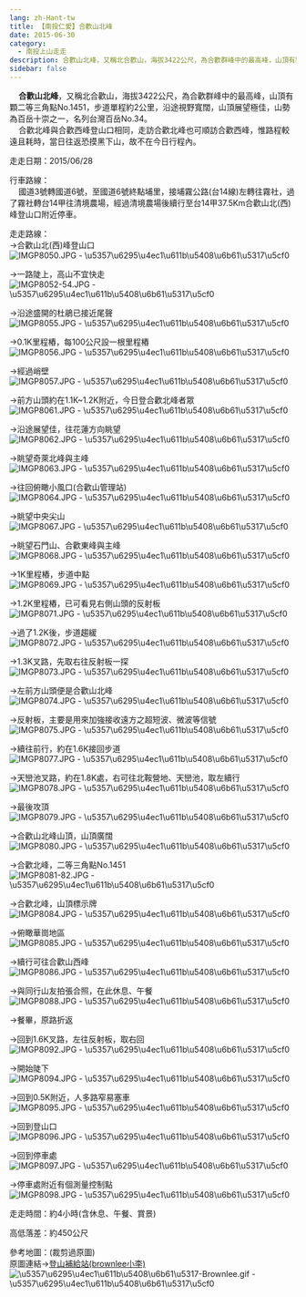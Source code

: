 ```yaml
---
lang: zh-Hant-tw
title: 【南投仁愛】合歡山北峰
date: 2015-06-30
category: 
  - 南投上山走走
description: 合歡山北峰，又稱北合歡山，海拔3422公尺，為合歡群峰中的最高峰，山頂有顆二等三角點No.1451，步道單程約2公里，沿途視野寬闊，山頂展望極佳，山勢為百岳十崇之一，名列台灣百岳No.34。 合歡北峰與合歡西峰登山口相同，走訪合歡北峰也可順訪合歡西峰，惟路程較遠且耗時，當日往返恐摸黑下山，故不在今日行程內。
sidebar: false
---
```


    **合歡山北峰**，又稱北合歡山，海拔3422公尺，為合歡群峰中的最高峰，山頂有顆二等三角點No.1451，步道單程約2公里，沿途視野寬闊，山頂展望極佳，山勢為百岳十崇之一，名列台灣百岳No.34。  
    合歡北峰與合歡西峰登山口相同，走訪合歡北峰也可順訪合歡西峰，惟路程較遠且耗時，當日往返恐摸黑下山，故不在今日行程內。

走走日期：2015/06/28

行車路線：  
    國道3號轉國道6號，至國道6號終點埔里，接埔霧公路(台14線)左轉往霧社，過了霧社轉台14甲往清境農場，經過清境農場後續行至台14甲37.5Km合歡山北(西)峰登山口附近停車。

走走路線：  
→合歡山北(西)峰登山口  
![IMGP8050.JPG - \u5357\u6295\u4ec1\u611b\u5408\u6b61\u5317\u5cf0](image/1088915167_l.jpg)

→一路陡上，高山不宜快走  
![IMGP8052-54.JPG - \u5357\u6295\u4ec1\u611b\u5408\u6b61\u5317\u5cf0](image/1088915852_l.jpg)

→沿途盛開的杜鵑已接近尾聲  
![IMGP8055.JPG - \u5357\u6295\u4ec1\u611b\u5408\u6b61\u5317\u5cf0](image/1088914861_l.jpg)

→0.1K里程樁，每100公尺設一根里程樁  
![IMGP8056.JPG - \u5357\u6295\u4ec1\u611b\u5408\u6b61\u5317\u5cf0](image/1088914171_l.jpg)

→經過峭壁  
![IMGP8057.JPG - \u5357\u6295\u4ec1\u611b\u5408\u6b61\u5317\u5cf0](image/1088914075_l.jpg)

→前方山頭約在1.1K~1.2K附近，今日登合歡北峰者眾  
![IMGP8061.JPG - \u5357\u6295\u4ec1\u611b\u5408\u6b61\u5317\u5cf0](image/1088912991_l.jpg)

→沿途展望佳，往花蓮方向眺望  
![IMGP8062.JPG - \u5357\u6295\u4ec1\u611b\u5408\u6b61\u5317\u5cf0](image/1088913584_l.jpg)

→眺望奇萊北峰與主峰  
![IMGP8063.JPG - \u5357\u6295\u4ec1\u611b\u5408\u6b61\u5317\u5cf0](image/1088913962_l.jpg)

→往回俯瞰小風口(合歡山管理站)  
![IMGP8064.JPG - \u5357\u6295\u4ec1\u611b\u5408\u6b61\u5317\u5cf0](image/1088913963_l.jpg)

→眺望中央尖山  
![IMGP8067.JPG - \u5357\u6295\u4ec1\u611b\u5408\u6b61\u5317\u5cf0](image/1088914458_l.jpg)

→眺望石門山、合歡東峰與主峰  
![IMGP8068.JPG - \u5357\u6295\u4ec1\u611b\u5408\u6b61\u5317\u5cf0](image/1088914970_l.jpg)

→1K里程樁，步道中點  
![IMGP8069.JPG - \u5357\u6295\u4ec1\u611b\u5408\u6b61\u5317\u5cf0](image/1088915854_l.jpg)

→1.2K里程樁，已可看見右側山頭的反射板  
![IMGP8071.JPG - \u5357\u6295\u4ec1\u611b\u5408\u6b61\u5317\u5cf0](image/1088914670_l.jpg)

→過了1.2K後，步道趨緩  
![IMGP8072.JPG - \u5357\u6295\u4ec1\u611b\u5408\u6b61\u5317\u5cf0](image/1088915455_l.jpg)

→1.3K叉路，先取右往反射板一探  
![IMGP8073.JPG - \u5357\u6295\u4ec1\u611b\u5408\u6b61\u5317\u5cf0](image/1088915254_l.jpg)

→左前方山頭便是合歡山北峰  
![IMGP8074.JPG - \u5357\u6295\u4ec1\u611b\u5408\u6b61\u5317\u5cf0](image/1088914459_l.jpg)

→反射板，主要是用來加強接收遠方之超短波、微波等信號  
![IMGP8075.JPG - \u5357\u6295\u4ec1\u611b\u5408\u6b61\u5317\u5cf0](image/1088915169_l.jpg)

→續往前行，約在1.6K接回步道  
![IMGP8077.JPG - \u5357\u6295\u4ec1\u611b\u5408\u6b61\u5317\u5cf0](image/1088915562_l.jpg)

→天巒池叉路，約在1.8K處，右可往北鞍營地、天巒池，取左續行  
![IMGP8078.JPG - \u5357\u6295\u4ec1\u611b\u5408\u6b61\u5317\u5cf0](image/1088914671_l.jpg)

→最後攻頂  
![IMGP8079.JPG - \u5357\u6295\u4ec1\u611b\u5408\u6b61\u5317\u5cf0](image/1088915255_l.jpg)

→合歡山北峰山頂，山頂廣闊  
![IMGP8080.JPG - \u5357\u6295\u4ec1\u611b\u5408\u6b61\u5317\u5cf0](image/1088915652_l.jpg)

→合歡北峰，二等三角點No.1451  
![IMGP8081-82.JPG - \u5357\u6295\u4ec1\u611b\u5408\u6b61\u5317\u5cf0](image/1088915563_l.jpg)

→合歡北峰，山頂標示牌  
![IMGP8084.JPG - \u5357\u6295\u4ec1\u611b\u5408\u6b61\u5317\u5cf0](image/1088913586_l.jpg)

→俯瞰華崗地區  
![IMGP8085.JPG - \u5357\u6295\u4ec1\u611b\u5408\u6b61\u5317\u5cf0](image/1088913587_l.jpg)

→續行可往合歡山西峰  
![IMGP8086.JPG - \u5357\u6295\u4ec1\u611b\u5408\u6b61\u5317\u5cf0](image/1088913588_l.jpg)

→與同行山友拍張合照，在此休息、午餐  
![IMGP8088.JPG - \u5357\u6295\u4ec1\u611b\u5408\u6b61\u5317\u5cf0](image/1088913278_l.jpg)

→餐畢，原路折返

→回到1.6K叉路，左往反射板，取右回  
![IMGP8092.JPG - \u5357\u6295\u4ec1\u611b\u5408\u6b61\u5317\u5cf0](image/1088915653_l.jpg)

→開始陡下  
![IMGP8094.JPG - \u5357\u6295\u4ec1\u611b\u5408\u6b61\u5317\u5cf0](image/1088913676_l.jpg)

→回到0.5K附近，人多路窄易塞車  
![IMGP8095.JPG - \u5357\u6295\u4ec1\u611b\u5408\u6b61\u5317\u5cf0](image/1088914862_l.jpg)

→回到登山口  
![IMGP8096.JPG - \u5357\u6295\u4ec1\u611b\u5408\u6b61\u5317\u5cf0](image/1088914674_l.jpg)

→回到停車處  
![IMGP8097.JPG - \u5357\u6295\u4ec1\u611b\u5408\u6b61\u5317\u5cf0](image/1088913679_l.jpg)

→停車處附近有個測量控制點  
![IMGP8098.JPG - \u5357\u6295\u4ec1\u611b\u5408\u6b61\u5317\u5cf0](image/1088913874_l.jpg)

走走時間：約4小時(含休息、午餐、賞景)

高低落差：約450公尺

參考地圖：(裁剪過原圖)  
原圖連結→[登山補給站(brownlee小李)](http://www.keepon.com.tw/thread-49405a11-12d8-e411-93ec-000e04b74954.html)  
![\u5357\u6295\u4ec1\u611b\u5408\u6b61\u5317-Brownlee.gif - \u5357\u6295\u4ec1\u611b\u5408\u6b61\u5317\u5cf0](image/1088914077_l.jpg)